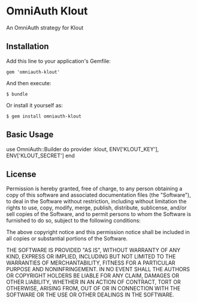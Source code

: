 # OmniAuth Klout

An OmniAuth strategy for Klout

## Installation

Add this line to your application's Gemfile:

    gem 'omniauth-klout'

And then execute:

    $ bundle

Or install it yourself as:

    $ gem install omniauth-klout

## Basic Usage

  use OmniAuth::Builder do
    provider :klout, ENV['KLOUT_KEY'], ENV['KLOUT_SECRET']
  end

## License

Permission is hereby granted, free of charge, to any person obtaining a copy of this software and associated documentation files (the "Software"), to deal in the Software without restriction, including without limitation the rights to use, copy, modify, merge, publish, distribute, sublicense, and/or sell copies of the Software, and to permit persons to whom the Software is furnished to do so, subject to the following conditions:

The above copyright notice and this permission notice shall be included in all copies or substantial portions of the Software.

THE SOFTWARE IS PROVIDED "AS IS", WITHOUT WARRANTY OF ANY KIND, EXPRESS OR IMPLIED, INCLUDING BUT NOT LIMITED TO THE WARRANTIES OF MERCHANTABILITY, FITNESS FOR A PARTICULAR PURPOSE AND NONINFRINGEMENT. IN NO EVENT SHALL THE AUTHORS OR COPYRIGHT HOLDERS BE LIABLE FOR ANY CLAIM, DAMAGES OR OTHER LIABILITY, WHETHER IN AN ACTION OF CONTRACT, TORT OR OTHERWISE, ARISING FROM, OUT OF OR IN CONNECTION WITH THE SOFTWARE OR THE USE OR OTHER DEALINGS IN THE SOFTWARE.
